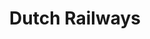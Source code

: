 ---
title: Dutch Railways
role: Lead Designer<br>Creative Developer
technologies: HTML5, CSS3, JS<br>Sketch, Figma, Adobe
when: 2016 – Current
description: NS is the leading railway company of The Netherlands, transporting over 600.000 people who between them travel over 1.1 million times a day. As their Lead Designer, I continually assist NS in optimizing their online services.
section:
    - img: /assets/img/uploads/ns-hero.jpg
    - title: Homepage hero image
      description:
        - "Since I started as a designer at NS, I've been playing with the idea of putting the planner on top of the website. With our CRO-team we tested this hypothesis: if we turn over the planner and the hero, the conversion on the hero goes up without shrinking on planned trips."
        - The results were scintillating. There was no significant difference in planned trips. So that's still going well. But there were 35% more clicks on the hero and 100% more views of the target page per session!
      grid:
        - caption: Control
          img: /assets/img/uploads/ns-ab-1.jpg
        - caption: Variation 1 (+35%)
          img: /assets/img/uploads/ns-ab-2.jpg

    - title: Travel planner
      description: I designed various functionalities such as displaying weather forecast at an arrival location, showing the train composition of all train types, adding several personalized planning options and more. The challenge in adding all these features lies in subtlety. The trick is to limit the cognitive load as much as possible.
      img: /assets/img/uploads/ns-home.jpg

    - img: /assets/img/uploads/ns-planner-1.jpg
    - img: /assets/img/uploads/ns-weather.svg

    - title: NS Flex
      description: We had to deliver 3 campaign pages from scratch within a couple of months. That's lightning speed for a large enterprise like NS, so we had to use a different way of working than usual. In a pressure cooker with a marketer and UX designer I created a full responsive prototype. Which is been build as a static website by the development team. And it's a success! Sales were hitting target 2 months shy. While not cannibalizing classic subscriptions.
      img: /assets/img/uploads/ns-flex.jpg
      
    - title: Spoordeelwinkel
      description: I participated in modernising the NS railway shop, a platform for the best deals for a day out by train. I was free to introduce a new design direction separate from the regular NS styling. Although it had to remain family of the NS brand. I took a bolder and more active approach to ensuring the feeling of being on offer.
      img: /assets/img/uploads/ns-spoordeelwinkel.jpg
---